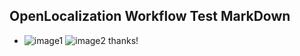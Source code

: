 ## OpenLocalization Workflow Test MarkDown
* ![image1](.\85e2ac84-ecd7-4b87-964e-378680845c14.PNG)   ![image2](.\f3faf692-4481-40e2-b8a9-1a392070c936.png) 
thanks!